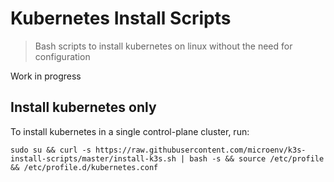 # Kubernetes Install Scripts

> Bash scripts to install kubernetes on linux without the need for configuration

Work in progress


## Install kubernetes only

To install kubernetes in a single control-plane cluster, run:

```
sudo su && curl -s https://raw.githubusercontent.com/microenv/k3s-install-scripts/master/install-k3s.sh | bash -s && source /etc/profile && /etc/profile.d/kubernetes.conf
```
